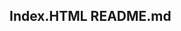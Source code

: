 <!DOCTYPE html>
<html>
  <head>
    <title>Сайт Сюсюри Катерини</title>
    <body>
      <a><h2>Index.HTML README.md</h2></a>
    </body>
  </head>
</html>
